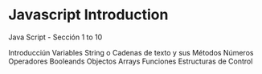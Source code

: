 # Javascript Introduction
Java Script - Sección 1 to 10

Introducciún
Variables
String o Cadenas de texto y sus Métodos
Números
Operadores
Booleands
Objectos
Arrays
Funciones
Estructuras de Control

